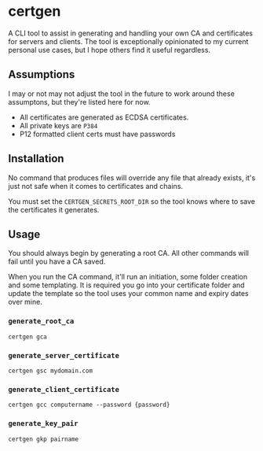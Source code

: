 # certgen

A CLI tool to assist in generating and handling your own CA and certificates for servers and clients. The tool is exceptionally opinionated to my current personal use cases, but I hope others find it useful regardless.

## Assumptions

I may or not may not adjust the tool in the future to work around these assumptons, but they're listed here for now.

- All certificates are generated as ECDSA certificates.
- All private keys are `P384`
- P12 formatted client certs must have passwords

## Installation

No command that produces files will override any file that already exists, it's just not safe when it comes to certificates and chains.

You must set the `CERTGEN_SECRETS_ROOT_DIR` so the tool knows where to save the certificates it generates.

## Usage

You should always begin by generating a root CA. All other commands will fail until you have a CA saved.

When you run the CA command, it'll run an initiation, some folder creation and some templating. It is required you go into your certificate folder and update the template so the tool uses your common name and expiry dates over mine.

### `generate_root_ca`

`certgen gca`

### `generate_server_certificate`

`certgen gsc mydomain.com`

### `generate_client_certificate`

`certgen gcc computername --password {password}`

### `generate_key_pair`

`certgen gkp pairname`
